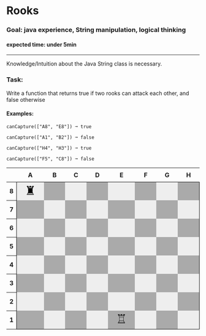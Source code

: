 # Rooks

### Goal: java experience, String manipulation, logical thinking

#### expected time: under 5min

---

Knowledge/Intuition about the Java String class is necessary.

### Task:

Write a function that returns true if two rooks can attack each other, and false otherwise

#### Examples:
````
canCapture(["A8", "E8"]) ➞ true

canCapture(["A1", "B2"]) ➞ false

canCapture(["H4", "H3"]) ➞ true

canCapture(["F5", "C8"]) ➞ false
````

<html>
    <head>
        <title>Board</title>
        <meta charset="UTF-8">
            <style>
                .chess-board { border-spacing: 0; border-collapse: collapse; }
                .chess-board th { padding: .5em; }
                .chess-board th + th { border-bottom: 1px solid #000; }
                .chess-board th:first-child,
                .chess-board td:last-child { border-right: 1px solid #000; }
                .chess-board tr:last-child td { border-bottom: 1px solid; }
                .chess-board th:empty { border: none; }
                .chess-board td { width: 1.5em; height: 1.5em; text-align: center; font-size: 32px; line-height: 0;}
                .chess-board .light { background: #eee; }
                .chess-board .dark { background: #aaa; }
                td {
                    color:black;
                }
            </style>
    </head>
    <body>
        <table class="chess-board">
            <tbody>
                <tr>
                    <th></th>
                    <th>A</th>
                    <th>B</th>
                    <th>C</th>
                    <th>D</th>
                    <th>E</th>
                    <th>F</th>
                    <th>G</th>
                    <th>H</th>
                </tr>
                <tr>
                    <th>8</th>
                    <td class="light">♜</td>
                    <td class="dark"></td>
                    <td class="light"></td>
                    <td class="dark"></td>
                    <td class="light"></td>
                    <td class="dark"></td>
                    <td class="light"></td>
                    <td class="dark"></td>
                </tr>
                <tr>
                    <th>7</th>
                    <td class="dark"></td>
                    <td class="light"></td>
                    <td class="dark"></td>
                    <td class="light"></td>
                    <td class="dark"></td>
                    <td class="light"></td>
                    <td class="dark"></td>
                    <td class="light"></td>
                </tr>
                <tr>
                    <th>6</th>
                    <td class="light"></td>
                    <td class="dark"></td>
                    <td class="light"></td>
                    <td class="dark"></td>
                    <td class="light"></td>
                    <td class="dark"></td>
                    <td class="light"></td>
                    <td class="dark"></td>
                </tr>
                <tr>
                    <th>5</th>
                    <td class="dark"></td>
                    <td class="light"></td>
                    <td class="dark"></td>
                    <td class="light"></td>
                    <td class="dark"></td>
                    <td class="light"></td>
                    <td class="dark"></td>
                    <td class="light"></td>
                </tr>
                <tr>
                    <th>4</th>
                    <td class="light"></td>
                    <td class="dark"></td>
                    <td class="light"></td>
                    <td class="dark"></td>
                    <td class="light"></td>
                    <td class="dark"></td>
                    <td class="light"></td>
                    <td class="dark"></td>
                </tr>
                <tr>
                    <th>3</th>
                    <td class="dark"></td>
                    <td class="light"></td>
                    <td class="dark"></td>
                    <td class="light"></td>
                    <td class="dark"></td>
                    <td class="light"></td>
                    <td class="dark"></td>
                    <td class="light"></td>
                </tr>
                <tr>
                    <th>2</th>
                    <td class="light"></td>
                    <td class="dark"></td>
                    <td class="light"></td>
                    <td class="dark"></td>
                    <td class="light"></td>
                    <td class="dark"></td>
                    <td class="light"></td>
                    <td class="dark"></td>
                </tr>
                <tr>
                    <th>1</th>
                    <td class="dark"></td>
                    <td class="light"></td>
                    <td class="dark"></td>
                    <td class="light"></td>
                    <td class="dark">♖</td>
                    <td class="light"></td>
                    <td class="dark"></td>
                    <td class="light"></td>
                </tr>
            </tbody>
        </table>
    </body>
</html>
